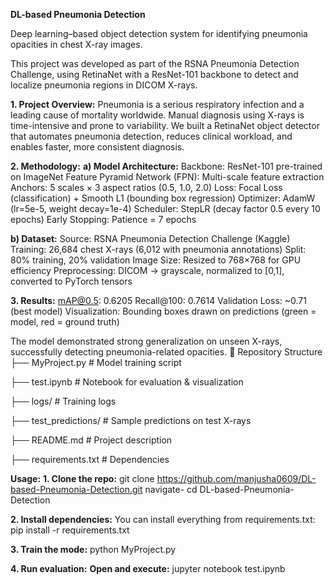 **DL-based Pneumonia Detection**

Deep learning–based object detection system for identifying pneumonia opacities in chest X-ray images.

This project was developed as part of the RSNA Pneumonia Detection Challenge, using RetinaNet with a ResNet-101 backbone to detect and localize pneumonia regions in DICOM X-rays.

**1. Project Overview:**
Pneumonia is a serious respiratory infection and a leading cause of mortality worldwide.
Manual diagnosis using X-rays is time-intensive and prone to variability.
We built a RetinaNet object detector that automates pneumonia detection, reduces clinical workload, and enables faster, more consistent diagnosis.

**2. Methodology:**
**a) Model Architecture:**
Backbone: ResNet-101 pre-trained on ImageNet
Feature Pyramid Network (FPN): Multi-scale feature extraction
Anchors: 5 scales × 3 aspect ratios (0.5, 1.0, 2.0)
Loss: Focal Loss (classification) + Smooth L1 (bounding box regression)
Optimizer: AdamW (lr=5e-5, weight decay=1e-4)
Scheduler: StepLR (decay factor 0.5 every 10 epochs)
Early Stopping: Patience = 7 epochs

**b) Dataset:**
Source: RSNA Pneumonia Detection Challenge (Kaggle)
Training: 26,684 chest X-rays (6,012 with pneumonia annotations)
Split: 80% training, 20% validation
Image Size: Resized to 768×768 for GPU efficiency
Preprocessing: DICOM → grayscale, normalized to [0,1], converted to PyTorch tensors

**3. Results:**
mAP@0.5: 0.6205
Recall@100: 0.7614
Validation Loss: ~0.71 (best model)
Visualization: Bounding boxes drawn on predictions (green = model, red = ground truth)

The model demonstrated strong generalization on unseen X-rays, successfully detecting pneumonia-related opacities.
📂 Repository Structure
├── MyProject.py          # Model training script

├── test.ipynb            # Notebook for evaluation & visualization

├── logs/                 # Training logs

├── test_predictions/     # Sample predictions on test X-rays

├── README.md             # Project description

├── requirements.txt      # Dependencies

**Usage:**
**1. Clone the repo:** git clone https://github.com/manjusha0609/DL-based-Pneumonia-Detection.git
navigate- cd DL-based-Pneumonia-Detection

**2. Install dependencies:** You can install everything from requirements.txt:
pip install -r requirements.txt

**3. Train the mode:**  python MyProject.py

**4. Run evaluation:**
**Open and execute:** jupyter notebook test.ipynb
